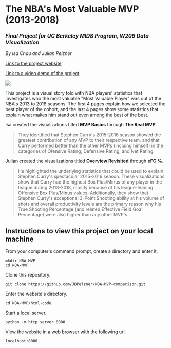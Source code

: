 # The NBA's Most Valuable MVP (2013-2018)
### _Final Project for UC Berkeley MIDS Program, W209 Data Visualization_

_By Isa Chau and Julian Pelzner_

[Link to the project website](http://people.ischool.berkeley.edu/~jbpelzner/NBA-MVP-comparison/)

[Link to a video demo of the project](https://www.youtube.com/watch?v=drUEo_xmK04&feature=youtu.be)




![](nba_mvp.gif)




This project is a visual story told with NBA players' statistics that investigates who the most valuable "Most Valuable Player" was out of the NBA's 2013 to 2018 seasons. The first 4 pages explain how we selected the best player of the cohort, and the last 4 pages show some statistics that explain what makes him stand out even among the best of the best.

Isa created the visualizations titled **MVP Basics** through **The Real MVP**. 
> They identified that Stephen Curry's 2015-2016 season showed the greatest contribution of any MVP to their respective team, and that Curry performed better than the other MVPs (incluing himself) in the categories of Ofensive Rating, Defensive Rating, and Net Rating.

Julian created the visualizations titled **Overview Revisited** through **eFG %**.
> He highlighted the underlying statistics that could be used to explain Stephen Curry's spectacular 2015-2016 season. These visualizations show that Curry had the highest Box Plus/Minus of any player in the league during 2013-2018, mostly because of his league-leading Offensive Box Plus/Minus values. Additionally, they show that Stephen Curry's exceptional 3-Point Shooting ability at his volume of shots and overall productivity levels are the primary reason why his True Shooting Percentage (and related Effective Field Goal Percentage) were also higher than any other MVP's.


## Instructions to view this project on your local machine
From your computer's command prompt, create a directory and enter it.
```
mkdir NBA-MVP
cd NBA-MVP
```
Clone this repository.
```
git clone https://github.com/JBPelzner/NBA-MVP-comparison.git
```
Enter the website's directory.
```
cd NBA-MVP/html-code
```
Start a local server.
```
python -m http.server 8080
```
View the website in a web browser with the following url.
```
localhost:8080
```

